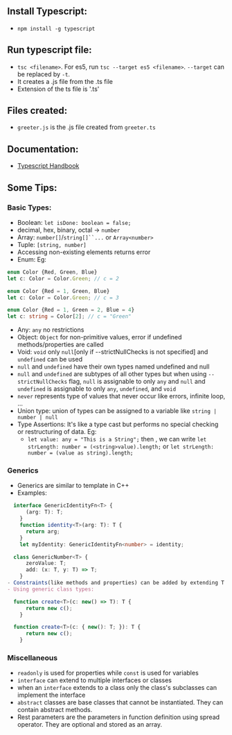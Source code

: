 ## Install Typescript:
  - `npm install -g typescript`

## Run typescript file:
  - `tsc <filename>`. For es5, run `tsc --target es5 <filename>`. `--target` can be replaced by `-t`.
  - It creates a .js file from the .ts file
  - Extension of the ts file is '.ts'

## Files created:
  - `greeter.js` is the .js file created from `greeter.ts`

## Documentation:
  - [Typescript Handbook](https://www.typescriptlang.org/docs/home.html)

## Some Tips:

### Basic Types:
  - Boolean: `let isDone: boolean = false;`
  - decimal, hex, binary, octal -> `number`
  - Array: `number[]`/`string[]``...` or `Array<number>`
  - Tuple: `[string, number]`
  - Accessing non-existing elements returns error
  - Enum: Eg:
  ```typescript
  enum Color {Red, Green, Blue}
  let c: Color = Color.Green; // c = 2
  ```
  ```typescript
  enum Color {Red = 1, Green, Blue}
  let c: Color = Color.Green; // c = 3
  ```
  ```typescript
  enum Color {Red = 1, Green = 2, Blue = 4}
  let c: string = Color[2]; // c = "Green"
  ```
  - Any: `any` no restrictions
  - Object: `Object` for non-primitive values, error if undefined methods/properties are called
  - Void: `void` only `null`[only if --strictNullChecks is not specified] and `undefined` can be used
  - `null` and `undefined` have their own types named undefined and null
  - `null` and `undefined` are subtypes of all other types but when using `--strictNullChecks` flag,
    `null` is assignable to only `any` and `null` and `undefined` is assignable to only `any`,
    `undefined`, and `void`
  - `never` represents type of values that never occur like errors, infinite loop, ...
  - Union type: union of types can be assigned to a variable like `string | number | null`
  - Type Assertions: It's like a type cast but performs no special checking or restructuring of
    data.
    Eg:
      - `let value: any = "This is a String";` then ,
        we can write `let strLength: number = (<string>value).length;` or 
        `let strLength: number = (value as string).length;`

### Generics
  - Generics are similar to template in C++
  - Examples:
  ```typescript
    interface GenericIdentityFn<T> {
        (arg: T): T;
      }
      function identity<T>(arg: T): T {
        return arg;
      }
      let myIdentity: GenericIdentityFn<number> = identity;
  ```
  ```typescript
    class GenericNumber<T> {
        zeroValue: T;
        add: (x: T, y: T) => T;
      }
  - Constraints(like methods and properties) can be added by extending T to an interface/class
  - Using generic class types:
  ```
  ```typescript
    function create<T>(c: new() => T): T {
        return new c();
      }
  ```
  ```typescript
    function create<T>(c: { new(): T; }): T {
        return new c();
      }
  ```

### Miscellaneous

  - `readonly` is used for properties while `const` is used for variables
  - `interface` can extend to multiple interfaces or classes
  - when an `interface` extends to a class only the class's subclasses can implement the interface
  - `abstract` classes are base classes that cannot be instantiated. They can contain abstract
    methods.
  - Rest parameters are the parameters in function definition using spread operator. They are
    optional and stored as an array.
